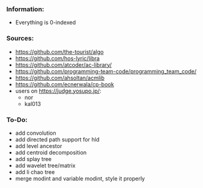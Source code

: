 ### Information:

- Everything is 0-indexed

### Sources:

- https://github.com/the-tourist/algo
- https://github.com/hos-lyric/libra
- https://github.com/atcoder/ac-library/
- https://github.com/programming-team-code/programming_team_code/
- https://github.com/ahsoltan/acmlib
- https://github.com/ecnerwala/cp-book
- users on https://judge.yosupo.jp/:
    - nor
    - kal013


### To-Do:

- add convolution
- add directed path support for hld
- add level ancestor
- add centroid decomposition 
- add splay tree
- add wavelet tree/matrix
- add li chao tree
- merge modint and variable modint, style it properly